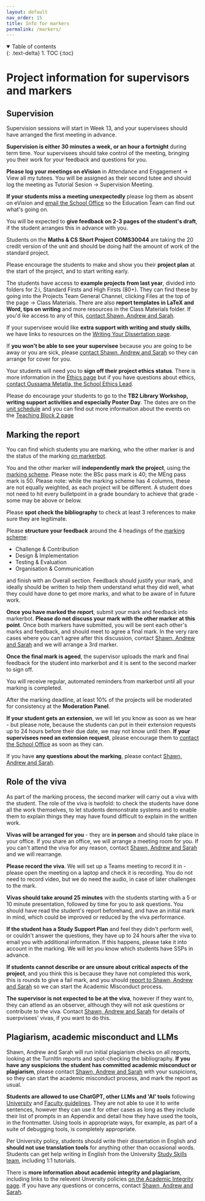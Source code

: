 ```yaml
---
layout: default
nav_order: 15
title: Info for markers
permalink: /markers/
---
```


<details open markdown="block">
<summary>
Table of contents
</summary>
{: .text-delta}
1. TOC
{:toc}
</details>

# Project information for supervisors and markers

## Supervision

Supervision sessions will start in Week 13, and your supervisees should have arranged the first meeting in advance. 

**Supervision is either 30 minutes a week, or an hour a fortnight** during term time. Your supervisees should take control of the meeting, bringing you their work for your feedback and questions for you. 

**Please log your meetings on eVision** in Attendance and Engagement -> View all my tutees.  You will be assigned as their second tutee and should log the meeting as Tutorial Sesion -> Supervision Meeting.  

**If your students miss a meeting unexpectedly** please log them as absent on eVision and [email the School Office](mailto:coms-student-enquiries"bristol.ac.uk) so the Education Team can find out what's going on.

You will be expected to **give feedback on 2-3 pages of the student's draft**, if the student arranges this in advance with you.

Students on the **Maths & CS Short Project COMS30044** are taking the 20 credit version of the unit and should be doing half the amount of work of the standard project.

Please encourage the students to make and show you their **project plan** at the start of the project, and to start writing early.  

The students have access to **example projects from last year**, divided into folders for 2:i, Standard Firsts and High Firsts (80+).  They can find these by going into the Projects Team General Channel, clicking Files at the top of the page -> Class Materials. There are also **report templates in LaTeX and Word, tips on writing** and more resources in the Class Materials folder. If you'd ike access to any of this, [contact Shawn, Andrew and Sarah](/contact).

If your supervisee would like **extra support with writing and study skills**, we have links to resources on the [Writing Your Dissertation page](/writing).

If **you won't be able to see your supervisee** because you are going to be away or you are sick, please [contact Shawn, Andrew and Sarah](/contact) so they can arrange for cover for you.  

Your students will need you to **sign off their project ethics status**.  There is more information in the [Ethics page](/ethics) but if you have questions about ethics, [contact Oussama Metatla, the School Ethics Lead](mailto:oussama.metatla@bristol.ac.uk).

Please do encourage your students to go to the **TB2 Library Workshop, writing support activities and especially Poster Day**.  The dates are on the [unit schedule](index/#schedule-videos-and-materials) and you can find out more information about the events on the [Teaching Block 2 page](/tb_2/#timetabled-events-in-tb2)

## Marking the report

You can find which students you are marking, who the other marker is and the status of the marking [on markerbot](https://apps.powerapps.com/play/e/default-b2e47f30-cd7d-4a4e-a5da-b18cf1a4151b/a/66a4c4f1-643c-489f-a238-fa03e87aa84f).  

You and the other marker will **independently mark the project**, using the [marking scheme](/assessment#mark-scheme).  Please note:  the BSc pass mark is 40; the MEng pass mark is 50.  Please note:  while the marking scheme has 4 columns, these are not equally weighted, as each project will be different. A student does not need to hit every bulletpoint in a grade boundary to achieve that grade - some may be above or below.  

Please **spot check the bibliography** to check at least 3 references to make sure they are legitimate. 

Please **structure your feedback** around the 4 headings of the [marking scheme](/assessment#mark-scheme): 
* Challenge & Contribution
* Design & Implementation
* Testing & Evaluation
* Organisation & Communication

and finish with an Overall section.  Feedback should justify your mark, and ideally should be written to help them understand what they did well, what they could have done to get more marks, and what to be aware of in future work. 

**Once you have marked the report**, submit your mark and feedback into markerbot.  **Please do not discuss your mark with the other marker at this point**. Once both markers have submitted, you will be sent each other's marks and feedback, and should meet to agree a final mark.  In the very rare cases where you can't agree after this discussion, contact [Shawn, Andrew and Sarah](/contact) and we will arrange a 3rd marker.  

**Once the final mark is ageed**, the supervisor uploads the mark and final feedback for the student into markerbot and it is sent to the second marker to sign off. 

You will receive regular, automated reminders from markerbot until all your marking is completed.  

After the marking deadline, at least 10% of the projects will be moderated for consistency at the **Moderation Panel**. 

**If your student gets an extension**, we will let you know as soon as we hear - but please note, because the students can put in their extension requests up to 24 hours before their due date, we may not know until then. **If your supervisees need an extension request**, please encourage them to [contact the School Office](mailto:coms-student-enquiries@bristol.ac.uk) as soon as they can.

If you have **any questions about the marking**, please contact [Shawn, Andrew and Sarah](/contact).

## Role of the viva
As part of the marking process, the second marker will carry out a viva with the student.  The role of the viva is twofold: to check the students have done all the work themselves, to let students demonstrate systems and to enable them to explain things they may have found difficult to explain in the written work.  

**Vivas will be arranged for you** - they are **in person** and should take place in your office.  If you share an office, we will arrange a meeting room for you. If you can't attend the viva for any reason, contact [Shawn, Andrew and Sarah](/contact) and we will rearrange.

**Please record the viva**.  We will set up a Teams meeting to record it in - please open the meeting on a laptop and check it is recording.  You do not need to record video, but we do need the audio, in case of later challenges to the mark. 

**Vivas should take around 25 minutes** with the students starting with a 5 or 10 minute presentation, followed by time for you to ask questions.  You should have read the student's report beforehand, and have an initial mark in mind, which could be improved or reduced by the viva performance.  

**If the student has a Study Support Plan** and feel they didn't perform well, or couldn't answer the questions, they have up to 24 hours after the viva to email you with additional information. If this happens, please take it into account in the marking.  We will let you know which students have SSPs in advance.

**If students cannot describe or are unsure about critical aspects of the project**, and you think this is because they have not completed this work, this is rounds to give a fail mark, and you should [report to Shawn, Andrew and Sarah](/contact) so we can start the Academic Misconduct process.  

**The supervisor is not expected to be at the viva**, however if they want to, they can attend as an observer, although they will not ask questions or contribute to the viva. Contact [Shawn, Andrew and Sarah](/contact) for details of suerpvisees' vivas, if you want to do this. 

## Plagiarism, academic misconduct and LLMs
Shawn, Andrew and Sarah will run initial plagiarism checks on all reports, looking at the TurnItIn reports and spot-checking the bibliography. **If you have any suspicions the student has committed academic misconduct or plagiarism**, please contact [Shawn, Andrew and Sarah](/contact) with your suspicions, so they can start the academic misconduct process, and mark the report as usual. 

**Students are allowed to use ChatGPT, other LLMs and 'AI' tools** following [University](https://www.bristol.ac.uk/students/support/academic-advice/academic-integrity/) and [Faculty guidelines](https://www.ole.bris.ac.uk/bbcswebdav/pid-8241705-dt-content-rid-48627612_3/xid-48627612_3). They are not able to use it to write sentences, however they can use it for other cases as long as they include their list of prompts in an Appendix and detail how they have used the tools, in the frontmatter. Using tools in appropriate ways, for example, as part of a suite of debugging tools, is completely appropriate.  

Per University policy, students should write their dissertation in English and **should not use translation tools** for anything other than occasional words. Students can get help writing in English from the University [Study Skills team](https://www.bristol.ac.uk/students/your-studies/study-support/study-skills/), including 1:1 tutorials.  

There is **more information about academic integrity and plagiarism**, including links to the relevent Unversity policies [on the Academic Integrity page](/academic_integrity).  If you have any questions or concerns, contact [Shawn, Andrew and Sarah](/contact).
